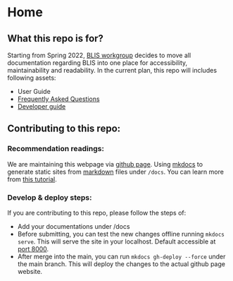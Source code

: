 # Home

## What this repo is for?
Starting from Spring 2022, [BLIS workgroup](https://c4g-blis-docs.github.io/) decides to move all documentation regarding BLIS into one place for accessibility, maintainability and readability. In the current plan, this repo will includes following assets:

- User Guide 
- [Frequently Asked Questions](https://c4g-blis-docs.github.io/faq/)
- [Developer guide](https://c4g-blis-docs.github.io/developer_documentation/blis_cloud/)


## Contributing to this repo:

### Recommendation readings:
We are maintaining this webpage via [github page](https://pages.github.com/). Using [mkdocs](https://www.mkdocs.org/) to generate static sites from [markdown](https://en.wikipedia.org/wiki/Markdown) files under `/docs`. You can learn more from [this tutorial](https://squidfunk.github.io/mkdocs-material/publishing-your-site/).

### Develop & deploy steps:
If you are contributing to this repo, please follow the steps of:
- Add your documentations under /docs
- Before submitting, you can test the new changes offline running `mkdocs serve`. This will serve the site in your localhost. Default accessible at [port 8000](http://127.0.0.1:8000/).
- After merge into the main, you can run `mkdocs gh-deploy --force` under the main branch. This will deploy the changes to the actual github page website.